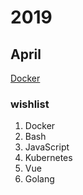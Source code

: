 # **2019**

## **April**

[Docker](https://github.com/TheProjectM/2019/tree/master/Docker)

### **wishlist**

1. Docker
2. Bash
3. JavaScript
4. Kubernetes
5. Vue
5. Golang